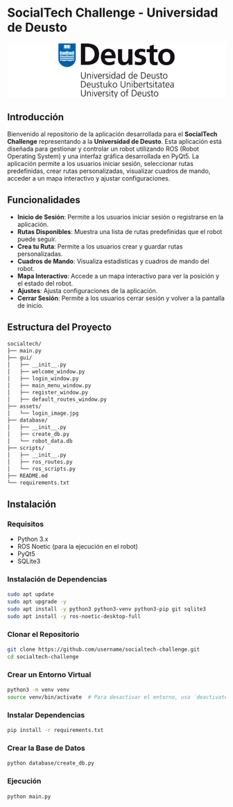 # SocialTech Challenge - Universidad de Deusto

![Universidad de Deusto](assets/deusto-logo.png)

## Introducción

Bienvenido al repositorio de la aplicación desarrollada para el **SocialTech Challenge** representando a la **Universidad de Deusto**. Esta aplicación está diseñada para gestionar y controlar un robot utilizando ROS (Robot Operating System) y una interfaz gráfica desarrollada en PyQt5. La aplicación permite a los usuarios iniciar sesión, seleccionar rutas predefinidas, crear rutas personalizadas, visualizar cuadros de mando, acceder a un mapa interactivo y ajustar configuraciones.

## Funcionalidades

- **Inicio de Sesión**: Permite a los usuarios iniciar sesión o registrarse en la aplicación.
- **Rutas Disponibles**: Muestra una lista de rutas predefinidas que el robot puede seguir.
- **Crea tu Ruta**: Permite a los usuarios crear y guardar rutas personalizadas.
- **Cuadros de Mando**: Visualiza estadísticas y cuadros de mando del robot.
- **Mapa Interactivo**: Accede a un mapa interactivo para ver la posición y el estado del robot.
- **Ajustes**: Ajusta configuraciones de la aplicación.
- **Cerrar Sesión**: Permite a los usuarios cerrar sesión y volver a la pantalla de inicio.

## Estructura del Proyecto

```plaintext
socialtech/
├── main.py
├── gui/
│   ├── __init__.py
│   ├── welcome_window.py
│   ├── login_window.py
│   ├── main_menu_window.py
│   ├── register_window.py
│   ├── default_routes_window.py
├── assets/
│   └── login_image.jpg
├── database/
│   ├── __init__.py
│   ├── create_db.py
│   └── robot_data.db
├── scripts/
│   ├── __init__.py
│   ├── ros_routes.py
│   └── ros_scripts.py
├── README.md
└── requirements.txt
```

## Instalación

### Requisitos

- Python 3.x
- ROS Noetic (para la ejecución en el robot)
- PyQt5
- SQLite3

### Instalación de Dependencias

```bash
sudo apt update
sudo apt upgrade -y
sudo apt install -y python3 python3-venv python3-pip git sqlite3
sudo apt install -y ros-noetic-desktop-full
```
### Clonar el Repositorio

```bash
git clone https://github.com/username/socialtech-challenge.git
cd socialtech-challenge
```

### Crear un Entorno Virtual

```bash
python3 -m venv venv
source venv/bin/activate  # Para desactivar el entorno, usa `deactivate`
```

### Instalar Dependencias

```bash
pip install -r requirements.txt
```

### Crear la Base de Datos

```bash
python database/create_db.py
```

### Ejecución

```bash
python main.py
```
